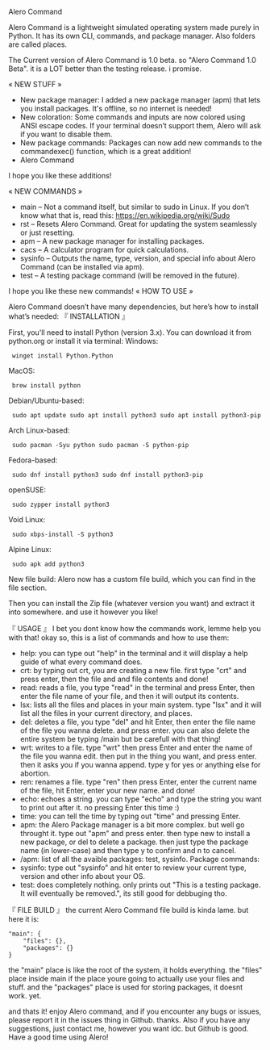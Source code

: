 Alero Command

Alero Command is a lightweight simulated operating system made purely in Python. It has its own CLI, commands, and package manager.
Also folders are called places.

The Current version of Alero Command is 1.0 beta. so "Alero Command 1.0 Beta". it is a LOT better than the testing release. i promise.

« NEW STUFF »

- New package manager: I added a new package manager (apm) that lets you install packages. It's offline, so no internet is needed!
- New coloration: Some commands and inputs are now colored using ANSI escape codes. If your terminal doesn’t support them, Alero will ask if you want to disable them.
- New package commands: Packages can now add new commands to the commandexec() function, which is a great addition!
- Alero Command

I hope you like these additions!

« NEW COMMANDS »

- main – Not a command itself, but similar to sudo in Linux. If you don’t know what that is, read this: https://en.wikipedia.org/wiki/Sudo
- rst – Resets Alero Command. Great for updating the system seamlessly or just resetting.
- apm – A new package manager for installing packages.
- cacs – A calculator program for quick calculations.
- sysinfo – Outputs the name, type, version, and special info about Alero Command (can be installed via apm).
- test – A testing package command (will be removed in the future).

I hope you like these new commands!
« HOW TO USE »

Alero Command doesn’t have many dependencies, but here’s how to install what’s needed:
『 INSTALLATION 』

First, you'll need to install Python (version 3.x). You can download it from python.org or install it via terminal:
Windows:
<pre><code> winget install Python.Python </code></pre>
MacOS:
<pre><code> brew install python </code></pre>
Debian/Ubuntu-based:
<pre><code> sudo apt update sudo apt install python3 sudo apt install python3-pip </code></pre>
Arch Linux-based:
<pre><code> sudo pacman -Syu python sudo pacman -S python-pip </code></pre>
Fedora-based:
<pre><code> sudo dnf install python3 sudo dnf install python3-pip </code></pre>
openSUSE:
<pre><code> sudo zypper install python3 </code></pre>
Void Linux:
<pre><code> sudo xbps-install -S python3 </code></pre>
Alpine Linux:
<pre><code> sudo apk add python3 </code></pre>  New file build: Alero now has a custom file build, which you can find in the file section.

Then you can install the Zip file (whatever version you want) and extract it into somewhere. and use it however you like!
 
『 USAGE 』
I bet you dont know how the commands work, lemme help you with that!
okay so, this is a list of commands and how to use them:
* help: you can type out "help" in the terminal and it will display a help guide of what every command does.
* crt: by typing out crt, you are creating a new file. first type "crt" and press enter, then the file and and file contents and done!
* read: reads a file, you type "read" in the terminal and press Enter, then enter the file name of your file, and then it will output its contents.
* lsx: lists all the files and places in your main system. type "lsx" and it will list all the files in your current directory, and places.
* del: deletes a file, you type "del" and hit Enter, then enter the file name of the file you wanna delete. and press enter. you can also delete the entire system be typing /main but be carefull with that thing!
* wrt: writes to a file. type "wrt" then press Enter and enter the name of the file you wanna edit. then put in the thing you want, and press enter. then it asks you if you wanna append. type y for yes or anything else for abortion.
* ren: renames a file. type "ren" then press Enter, enter the current name of the file, hit Enter, enter your new name. and done!
* echo: echoes a string. you can type "echo" and type the string you want to print out after it. no pressing Enter this time :)
* time: you can tell the time by typing out "time" and pressing Enter.
* apm: the Alero Package manager is a bit more complex. but well go throught it. type out "apm" and press enter. then type new to install a new package, or del to delete a package. then just type the package name (in lower-case) and then type y to confirm and n to cancel.
*  /apm: list of all the avaible packages: test, sysinfo.
Package commands:
* sysinfo: type out "sysinfo" and hit enter to review your current type, version and other info about your OS.
* test: does completely nothing. only prints out "This is a testing package. It will eventually be removed.", its still good for debbuging tho.

『 FILE BUILD 』
the current Alero Command file build is kinda lame. but here it is:

    "main": {
        "files": {},
        "packages": {}
    }
the "main" place is like the root of the system, it holds everything.
the "files" place inside main if the place youre going to actually use your files and stuff.
and the "packages" place is used for storing packages, it doesnt work. yet.

and thats it! enjoy Alero command, and if you encounter any bugs or issues, please report it in the issues thing in Github. thanks.
Also if you have any suggestions, just contact me, however you want idc. but Github is good.
Have a good time using Alero!
